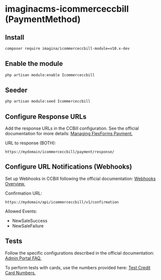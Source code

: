 # imaginacms-icommerceccbill (PaymentMethod)

## Install
```bash
composer require imagina/icommerceccbill-module=v10.x-dev
```

## Enable the module
```bash
php artisan module:enable Icommerceccbill
```

## Seeder

```bash
php artisan module:seed Icommerceccbill
```

## Configure Response URLs
Add the response URLs in the CCBill configuration. See the official documentation for more details: [Managing FlexForms Payment.](https://ccbill.com/doc/managing-flexforms-payment-flows#ftoc-heading-10)

URL to response (BOTH):
```
https://mydomain/icommerceccbill/payment/response/
```

## Configure URL Notifications (Webhooks)
Set up Webhooks in CCBill following the official documentation: [Webhooks Overview.](https://ccbill.com/doc/webhooks-overview#introduction)

Confirmation URL:
```
https://mydomain/api/icommerceccbill/v1/confirmation
```

Allowed Events:

- NewSaleSuccess
- NewSaleFailure

## Tests

Follow the specific configurations described in the official documentation: [Admin Portal FAQ.](https://ccbill.com/doc/admin-portal-faq#ftoc-heading-11)

To perform tests with cards, use the numbers provided here: [Test Credit Card Numbers.](https://ccbill.com/kb/test-credit-card-numbers#ftoc-heading-6)
